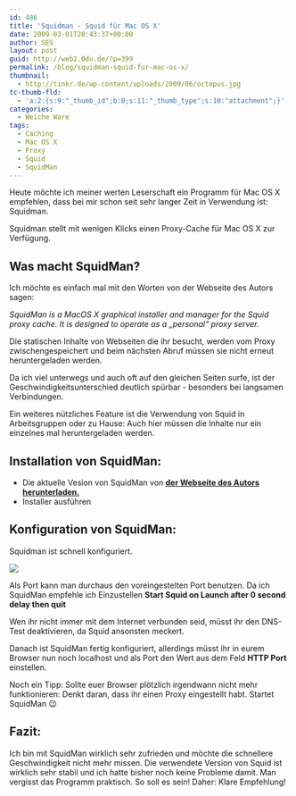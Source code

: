 ```yaml
---
id: 486
title: 'Squidman - Squid für Mac OS X'
date: 2009-03-01T20:43:37+00:00
author: SES
layout: post
guid: http://web2.0du.de/?p=399
permalink: /blog/squidman-squid-fur-mac-os-x/
thumbnail:
  - http://tinkr.de/wp-content/uploads/2009/06/octopus.jpg
tc-thumb-fld:
  - 'a:2:{s:9:"_thumb_id";b:0;s:11:"_thumb_type";s:10:"attachment";}'
categories:
  - Weiche Ware
tags:
  - Caching
  - Mac OS X
  - Proxy
  - Squid
  - SquidMan
---
```

Heute möchte ich meiner werten Leserschaft ein Programm für Mac OS X empfehlen, dass bei mir schon seit sehr langer Zeit in Verwendung ist: Squidman.

Squidman stellt mit wenigen Klicks einen Proxy-Cache für Mac OS X zur Verfügung.

## Was macht SquidMan?

Ich möchte es einfach mal mit den Worten von der Webseite des Autors sagen:

<cite>SquidMan is a MacOS X graphical installer and manager for the Squid proxy cache. It is designed to operate as a &#8222;personal&#8220; proxy server.</cite>

Die statischen Inhalte von Webseiten die ihr besucht, werden vom Proxy zwischengespeichert und beim nächsten Abruf müssen sie nicht erneut heruntergeladen werden.

Da ich viel unterwegs und auch oft auf den gleichen Seiten surfe, ist der Geschwindigkeitsunterschied deutlich spürbar - besonders bei langsamen Verbindungen.

Ein weiteres nützliches Feature ist die Verwendung von Squid in Arbeitsgruppen oder zu Hause: Auch hier müssen die Inhalte nur ein einzelnes mal heruntergeladen werden.

## Installation von SquidMan:

  * Die aktuelle Vesion von SquidMan von **[der Webseite des Autors herunterladen.](http://web.me.com/adg/squidman/index.html)**
  * Installer ausführen

## Konfiguration von SquidMan:

Squidman ist schnell konfiguriert.

![](http://web2.0du.de/pictures/squidman_preferences.png)

Als Port kann man durchaus den voreingestelten Port benutzen. Da ich SquidMan empfehle ich Einzustellen **Start Squid on Launch after 0 second delay then quit**

Wen ihr nicht immer mit dem Internet verbunden seid, müsst ihr den DNS-Test deaktivieren, da Squid ansonsten meckert.

Danach ist SquidMan fertig konfiguriert, allerdings müsst ihr in eurem Browser nun noch localhost und als Port den Wert aus dem Feld **HTTP Port** einstellen.

Noch ein Tipp: Sollte euer Browser plötzlich irgendwann nicht mehr funktionieren: Denkt daran, dass ihr einen Proxy eingestellt habt. Startet SquidMan 😉

## Fazit:

Ich bin mit SquidMan wirklich sehr zufrieden und möchte die schnellere Geschwindigkeit nicht mehr missen. Die verwendete Version von Squid ist wirklich sehr stabil und ich hatte bisher noch keine Probleme damit. Man vergisst das Programm praktisch. So soll es sein! Daher: Klare Empfehlung!
